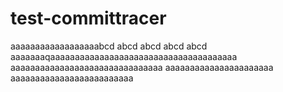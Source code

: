 # test-committracer
aaaaaaaaaaaaaaaaaabcd abcd abcd abcd abcd
aaaaaaaqaaaaaaaaaaaaaaaaaaaaaaaaaaaaaaaaaaaaaa
aaaaaaaaaaaaaaaaaaaaaaaaaaaaaaa
aaaaaaaaaaaaaaaaaaaaaa
aaaaaaaaaaaaaaaaaaaaaaaaa
